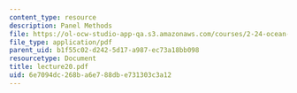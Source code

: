 ```yaml
---
content_type: resource
description: Panel Methods
file: https://ol-ocw-studio-app-qa.s3.amazonaws.com/courses/2-24-ocean-wave-interaction-with-ships-and-offshore-energy-systems-13-022-spring-2002/6e7094dc268ba6e788dbe731303c3a12_lecture20.pdf
file_type: application/pdf
parent_uid: b1f55c02-d242-5d17-a987-ec73a18bb098
resourcetype: Document
title: lecture20.pdf
uid: 6e7094dc-268b-a6e7-88db-e731303c3a12
---
```

